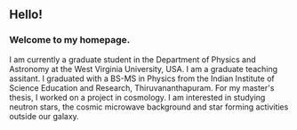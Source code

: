 ## Hello!
### Welcome to my homepage.

I am currently a graduate student in the Department of Physics and Astronomy at the West Virginia University, USA. I  am a graduate teaching assitant.
I graduated with a BS-MS in Physics from the Indian Institute of Science Education and Research, Thiruvananthapuram. For my master's thesis, I worked on a project in cosmology. I am interested in studying neutron stars, the cosmic microwave background and star forming activities outside our galaxy.
